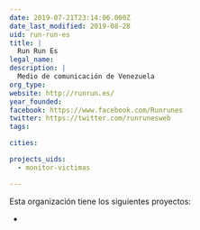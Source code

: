 ```yaml
---
date: 2019-07-21T23:14:06.000Z
date_last_modified: 2019-08-28
uid: run-run-es
title: |
  Run Run Es
legal_name: 
description: |
  Medio de comunicación de Venezuela
org_type: 
website: http://runrun.es/
year_founded: 
facebook: https://www.facebook.com/Runrunes
twitter: https://twitter.com/runrunesweb
tags:

cities: 

projects_uids:
  - monitor-victimas

---
```


Esta organización tiene los siguientes proyectos:

- [](/proyectos/monitor-victimas)
